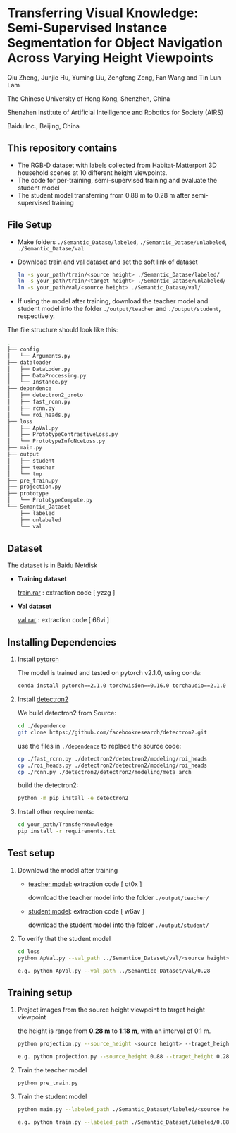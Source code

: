# Transferring Visual Knowledge: Semi-Supervised Instance Segmentation for Object Navigation Across Varying Height Viewpoints

Qiu Zheng, Junjie Hu, Yuming Liu, Zengfeng Zeng, Fan Wang and Tin Lun Lam

The Chinese University of Hong Kong, Shenzhen, China

Shenzhen Institute of Artificial Intelligence and Robotics for Society (AIRS)

Baidu Inc., Beijing, China



## This repository contains

* The RGB-D dataset with labels collected from Habitat-Matterport 3D household scenes at 10 different height viewpoints.
* The code for per-training, semi-supervised training and evaluate the student model
* The student model transferring from 0.88 m to 0.28 m after semi-supervised training



## File Setup

* Make folders ``./Semantic_Datase/labeled``, ``./Semantic_Datase/unlabeled``, ``./Semantic_Datase/val``

* Download train and val dataset and set the soft link of dataset

  ```sh
  ln -s your_path/train/<source height> ./Semantic_Datase/labeled/
  ln -s your_path/train/<target height> ./Semantic_Datase/unlabeled/
  ln -s your_path/val/<source height> ./Semantic_Datase/val/
  ```

* If using the model after training, download the teacher model and student model into the folder ``./output/teacher`` and ``./output/student``, respectively.

The file structure should look like this:

```sh
.
├── config
│   └── Arguments.py
├── dataloader
│   ├── DataLoder.py
│   ├── DataProcessing.py
│   └── Instance.py
├── dependence
│   ├── detectron2_proto
│   ├── fast_rcnn.py
│   ├── rcnn.py
│   └── roi_heads.py
├── loss
│   ├── ApVal.py
│   ├── PrototypeContrastiveLoss.py
│   └── PrototypeInfoNceLoss.py
├── main.py
├── output
│   ├── student
│   ├── teacher
│   └── tmp
├── pre_train.py
├── projection.py
├── prototype
│   └── PrototypeCompute.py
└── Semantic_Dataset
    ├── labeled
    ├── unlabeled
    └── val
```



## Dataset

The dataset is in Baidu Netdisk

* **Training dataset**

  [train.rar](https://pan.baidu.com/s/1RlW6DsmYpAr1zaQF1ILkFQ) :  extraction code [ yzzg ]

* **Val dataset**

  [val.rar](https://pan.baidu.com/s/1h_5bRa0bURYyPzoS9Owwlw)  :  extraction code [ 66vi ]




## Installing Dependencies

1. Install [pytorch](https://pytorch.org/ )

   The model is trained and tested on pytorch v2.1.0, using conda:

   ```sh
   conda install pytorch==2.1.0 torchvision==0.16.0 torchaudio==2.1.0 pytorch-cuda=12.1 -c pytorch -c nvidia
   ```

2. Install [detectron2](https://github.com/facebookresearch/detectron2/)

   We build detectron2 from Source:

   ```sh
   cd ./dependence
   git clone https://github.com/facebookresearch/detectron2.git
   ```

   use the files in ``./dependence`` to replace the source code:

   ```sh
   cp ./fast_rcnn.py ./detectron2/detectron2/modeling/roi_heads
   cp ./roi_heads.py ./detectron2/detectron2/modeling/roi_heads
   cp ./rcnn.py ./detectron2/detectron2/modeling/meta_arch
   ```
   build the detectron2:

   ```sh
   python -m pip install -e detectron2
   ```

3. Install other requirements:

   ```sh
   cd your_path/TransferKnowledge
   pip install -r requirements.txt
   ```



## Test setup

1. Downlowd the model after training

   * [teacher model](https://pan.baidu.com/s/15F9ki7x30hT8k7kTYjgFPg ): extraction code [ qt0x ]

     download the teacher model into the folder ``./output/teacher/``

   * [student model](https://pan.baidu.com/s/1F3-6gJK7NVPDyo2MSzORqA ): extraction code [ w6av ]

     download the student model into the folder ``./output/student/``

2. To verify that the student model

   ```sh
   cd loss
   python ApVal.py --val_path ../Semantice_Dataset/val/<source height>
   
   e.g. python ApVal.py --val_path ../Semantice_Dataset/val/0.28
   ```

   

## Training setup

1. Project images from the source height viewpoint to target height viewpoint

   the height is range from **0.28 m** to **1.18 m**, with an interval of 0.1 m.

   ```sh
   python projection.py --source_height <source height> --traget_height <target height>   
   
   e.g. python projection.py --source_height 0.88 --traget_height 0.28
   ```

2. Train the teacher model

   ```sh
   python pre_train.py
   ```

3. Train the student model

   ```sh
   python main.py --labeled_path ./Semantic_Dataset/labeled/<source height>-><target height>_projection --unlabeled_path ./Semantic_Dataset/unlabeled/<target height> --val_path ./Semantic_Dataset/val/<target height>       
   
   e.g. python train.py --labeled_path ./Semantic_Dataset/labeled/0.88->0.28_projection --unlabeled_path ./Semantic_Dataset/unlabeled/0.28 --val_path ./Semantic_Dataset/val/0.28 
   ```

   